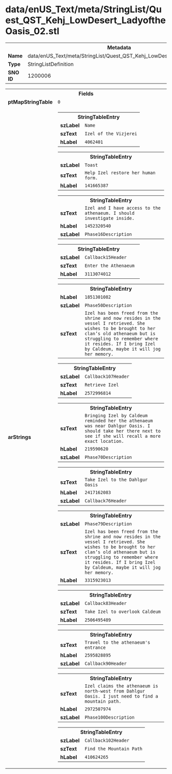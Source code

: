 <h1>data/enUS_Text/meta/StringList/Quest_QST_Kehj_LowDesert_LadyoftheOasis_02.stl</h1><table><tr><th colspan="100%">Metadata</th></tr><tr><td><b>Name</b></td><td>data/enUS_Text/meta/StringList/Quest_QST_Kehj_LowDesert_LadyoftheOasis_02.stl</td></tr><tr><td><b>Type</b></td><td>StringListDefinition</td></tr><tr><td><b>SNO ID</b></td><td>1200006</td></tr></table>

<table><tr><th colspan="100%">Fields</th></tr><tr><td><b>ptMapStringTable</b></td><td><code>0</code></td></tr><tr><td><b>arStrings</b></td><td><table><tr><th colspan="100%">StringTableEntry</th></tr><tr><td><b>szLabel</b></td><td><code>Name</code></td></tr><tr><td><b>szText</b></td><td><code>Izel of the Vizjerei</code></td></tr><tr><td><b>hLabel</b></td><td><code>4062401</code></td></tr></table>


<table><tr><th colspan="100%">StringTableEntry</th></tr><tr><td><b>szLabel</b></td><td><code>Toast</code></td></tr><tr><td><b>szText</b></td><td><code>Help Izel restore her human form.</code></td></tr><tr><td><b>hLabel</b></td><td><code>141665387</code></td></tr></table>


<table><tr><th colspan="100%">StringTableEntry</th></tr><tr><td><b>szText</b></td><td><code>Izel and I have access to the athenaeum. I should investigate inside.</code></td></tr><tr><td><b>hLabel</b></td><td><code>1452320540</code></td></tr><tr><td><b>szLabel</b></td><td><code>Phase16Description</code></td></tr></table>


<table><tr><th colspan="100%">StringTableEntry</th></tr><tr><td><b>szLabel</b></td><td><code>Callback15Header</code></td></tr><tr><td><b>szText</b></td><td><code>Enter the Athenaeum </code></td></tr><tr><td><b>hLabel</b></td><td><code>3113074012</code></td></tr></table>


<table><tr><th colspan="100%">StringTableEntry</th></tr><tr><td><b>hLabel</b></td><td><code>1851301082</code></td></tr><tr><td><b>szLabel</b></td><td><code>Phase50Description</code></td></tr><tr><td><b>szText</b></td><td><code>Izel has been freed from the shrine and now resides in the vessel I retrieved. She wishes to be brought to her clan’s old athenaeum but is struggling to remember where it resides. If I bring Izel by Caldeum, maybe it will jog her memory. </code></td></tr></table>


<table><tr><th colspan="100%">StringTableEntry</th></tr><tr><td><b>szLabel</b></td><td><code>Callback107Header</code></td></tr><tr><td><b>szText</b></td><td><code>Retrieve Izel</code></td></tr><tr><td><b>hLabel</b></td><td><code>2572996814</code></td></tr></table>


<table><tr><th colspan="100%">StringTableEntry</th></tr><tr><td><b>szText</b></td><td><code>Bringing Izel by Caldeum reminded her the athenaeum was near Dahlgur Oasis. I should take her there next to see if she will recall a more exact location. </code></td></tr><tr><td><b>hLabel</b></td><td><code>219590620</code></td></tr><tr><td><b>szLabel</b></td><td><code>Phase70Description</code></td></tr></table>


<table><tr><th colspan="100%">StringTableEntry</th></tr><tr><td><b>szText</b></td><td><code>Take Izel to the Dahlgur Oasis</code></td></tr><tr><td><b>hLabel</b></td><td><code>2417162083</code></td></tr><tr><td><b>szLabel</b></td><td><code>Callback76Header</code></td></tr></table>


<table><tr><th colspan="100%">StringTableEntry</th></tr><tr><td><b>szLabel</b></td><td><code>Phase79Description</code></td></tr><tr><td><b>szText</b></td><td><code>Izel has been freed from the shrine and now resides in the vessel I retrieved. She wishes to be brought to her clan’s old athenaeum but is struggling to remember where it resides. If I bring Izel by Caldeum, maybe it will jog her memory.</code></td></tr><tr><td><b>hLabel</b></td><td><code>3315923013</code></td></tr></table>


<table><tr><th colspan="100%">StringTableEntry</th></tr><tr><td><b>szLabel</b></td><td><code>Callback83Header</code></td></tr><tr><td><b>szText</b></td><td><code>Take Izel to overlook Caldeum</code></td></tr><tr><td><b>hLabel</b></td><td><code>2506495489</code></td></tr></table>


<table><tr><th colspan="100%">StringTableEntry</th></tr><tr><td><b>szText</b></td><td><code>Travel to the athenaeum's entrance</code></td></tr><tr><td><b>hLabel</b></td><td><code>2595828895</code></td></tr><tr><td><b>szLabel</b></td><td><code>Callback90Header</code></td></tr></table>


<table><tr><th colspan="100%">StringTableEntry</th></tr><tr><td><b>szText</b></td><td><code>Izel claims the athenaeum is north-west from Dahlgur Oasis. I just need to find a mountain path. </code></td></tr><tr><td><b>hLabel</b></td><td><code>2972507974</code></td></tr><tr><td><b>szLabel</b></td><td><code>Phase100Description</code></td></tr></table>


<table><tr><th colspan="100%">StringTableEntry</th></tr><tr><td><b>szLabel</b></td><td><code>Callback102Header</code></td></tr><tr><td><b>szText</b></td><td><code>Find the Mountain Path</code></td></tr><tr><td><b>hLabel</b></td><td><code>410624265</code></td></tr></table>


</td></tr></table>

